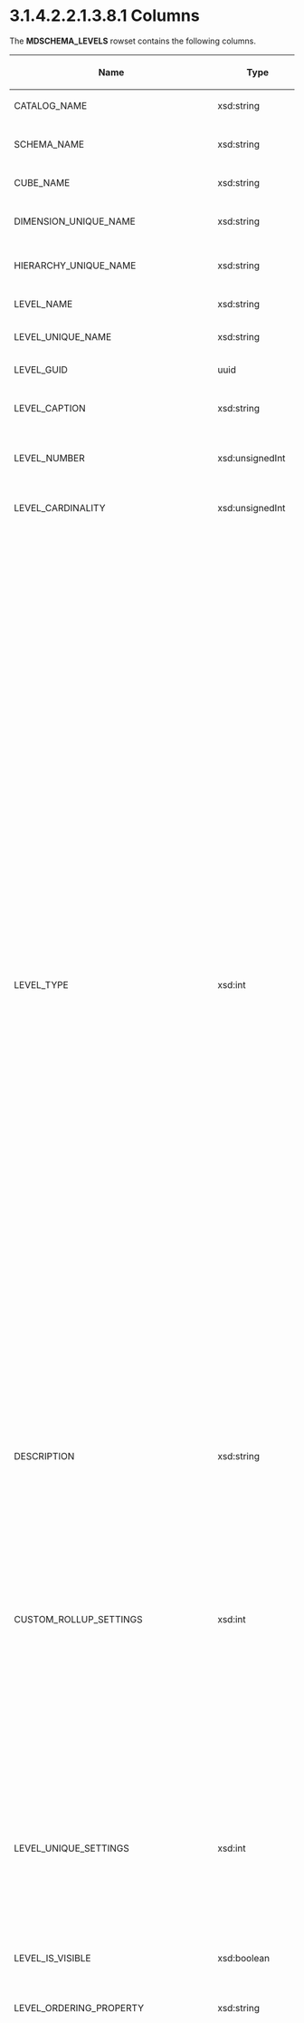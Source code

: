 <html dir="LTR" xmlns:mshelp="http://msdn.microsoft.com/mshelp" xmlns:ddue="http://ddue.schemas.microsoft.com/authoring/2003/5" xmlns:xlink="http://www.w3.org/1999/xlink" xmlns:tool="http://www.microsoft.com/tooltip">
    <head>
        <meta http-equiv="Content-Type" content="text/html; CHARSET=utf-8"></meta>
        <meta name="save" content="history"></meta>
        <title>3.1.4.2.2.1.3.8.1 Columns</title>
        <xml>
            <mshelp:toctitle title="3.1.4.2.2.1.3.8.1 Columns"></mshelp:toctitle>
            <mshelp:rltitle title="[MS-SSAS]: Columns"></mshelp:rltitle>
            <mshelp:keyword index="A" term="aee32107-fde6-43bd-beeb-46e82851abf4"></mshelp:keyword>
            <mshelp:attr name="DCSext.ContentType" value="open specification"></mshelp:attr>
            <mshelp:attr name="AssetID" value="aee32107-fde6-43bd-beeb-46e82851abf4"></mshelp:attr>
            <mshelp:attr name="TopicType" value="kbRef"></mshelp:attr>
            <mshelp:attr name="DCSext.Title" value="[MS-SSAS]: Columns" />
        </xml>
    </head>
    <body>
        <div id="header">
            <h1 class="heading">3.1.4.2.2.1.3.8.1 Columns</h1>
        </div>
        <div id="mainSection">
            <div id="mainBody">
                <div id="allHistory" class="saveHistory"></div>
                <div id="sectionSection0" class="section" name="collapseableSection">
                    

<p>The <b>MDSCHEMA_LEVELS</b> rowset contains the following
columns.</p>

<table>
 <thead>
  <tr>
   <th>
   <p>Name</p>
   </th>
   <th>
   <p>Type</p>
   </th>
   <th>
   <p>Restriction</p>
   </th>
   <th>
   <p>Description</p>
   </th>
  </tr>
 </thead>
 <tr>
  <td>
  <p>CATALOG_NAME</p>
  </td>
  <td>
  <p>xsd:string</p>
  </td>
  <td>
  <p>Yes</p>
  </td>
  <td>
  <p>The name of the database.</p>
  </td>
 </tr>
 <tr>
  <td>
  <p>SCHEMA_NAME</p>
  </td>
  <td>
  <p>xsd:string</p>
  </td>
  <td>
  <p>Yes</p>
  </td>
  <td>
  <p>The name of the schema.<a id="Appendix_A_Target_206"></a><a href="b9ac4859-2662-44ca-b131-9addd8b953dc.htm#Appendix_A_206" aria-label="Product behavior note 206">&lt;206&gt;</a></p>
  </td>
 </tr>
 <tr>
  <td>
  <p>CUBE_NAME</p>
  </td>
  <td>
  <p>xsd:string</p>
  </td>
  <td>
  <p>Yes</p>
  </td>
  <td>
  <p>The name of the cube.</p>
  </td>
 </tr>
 <tr>
  <td>
  <p>DIMENSION_UNIQUE_NAME</p>
  </td>
  <td>
  <p>xsd:string</p>
  </td>
  <td>
  <p>Yes</p>
  </td>
  <td>
  <p>The unique name of the dimension.<a id="Appendix_A_Target_207"></a><a href="b9ac4859-2662-44ca-b131-9addd8b953dc.htm#Appendix_A_207" aria-label="Product behavior note 207">&lt;207&gt;</a></p>
  </td>
 </tr>
 <tr>
  <td>
  <p>HIERARCHY_UNIQUE_NAME</p>
  </td>
  <td>
  <p>xsd:string</p>
  </td>
  <td>
  <p>Yes</p>
  </td>
  <td>
  <p>The unique name of the hierarchy.</p>
  </td>
 </tr>
 <tr>
  <td>
  <p>LEVEL_NAME</p>
  </td>
  <td>
  <p>xsd:string</p>
  </td>
  <td>
  <p>Yes</p>
  </td>
  <td>
  <p>The name of the level.</p>
  </td>
 </tr>
 <tr>
  <td>
  <p>LEVEL_UNIQUE_NAME</p>
  </td>
  <td>
  <p>xsd:string</p>
  </td>
  <td>
  <p>Yes</p>
  </td>
  <td>
  <p>The unique name of the level.</p>
  </td>
 </tr>
 <tr>
  <td>
  <p>LEVEL_GUID</p>
  </td>
  <td>
  <p>uuid</p>
  </td>
  <td>
  <p> </p>
  </td>
  <td>
  <p>The GUID of the level.</p>
  </td>
 </tr>
 <tr>
  <td>
  <p>LEVEL_CAPTION</p>
  </td>
  <td>
  <p>xsd:string</p>
  </td>
  <td>
  <p> </p>
  </td>
  <td>
  <p>The caption of the hierarchy.<a id="Appendix_A_Target_208"></a><a href="b9ac4859-2662-44ca-b131-9addd8b953dc.htm#Appendix_A_208" aria-label="Product behavior note 208">&lt;208&gt;</a></p>
  </td>
 </tr>
 <tr>
  <td>
  <p>LEVEL_NUMBER</p>
  </td>
  <td>
  <p>xsd:unsignedInt</p>
  </td>
  <td>
  <p> </p>
  </td>
  <td>
  <p>The level number in the hierarchy. Top level is zero
  (0).</p>
  </td>
 </tr>
 <tr>
  <td>
  <p>LEVEL_CARDINALITY</p>
  </td>
  <td>
  <p>xsd:unsignedInt</p>
  </td>
  <td>
  <p> </p>
  </td>
  <td>
  <p>The number of members in the level.</p>
  </td>
 </tr>
 <tr>
  <td>
  <p>LEVEL_TYPE</p>
  </td>
  <td>
  <p>xsd:int</p>
  </td>
  <td>
  <p> </p>
  </td>
  <td>
  <p>The type of the level from a list of possible values.</p>
  <ul><li><p><span><span>  
  </span></span><span>Account 0x1014</span></p>
  </li><li><p><span><span>  
  </span></span><span>All 0x0001</span></p>
  </li><li><p><span><span>  
  </span></span><span>Bill of Material Resource 0x1012</span></p>
  </li><li><p><span><span>  
  </span></span><span>Calculated 0x0002</span></p>
  </li><li><p><span><span>  
  </span></span><span>Channel 0x1061</span></p>
  </li><li><p><span><span>  
  </span></span><span>Company 0x1042</span></p>
  </li><li><p><span><span>  
  </span></span><span>Currency Destination 0x1052</span></p>
  </li><li><p><span><span>  
  </span></span><span>Currency Source 0x1051</span></p>
  </li><li><p><span><span>  
  </span></span><span>Customer 0x1021</span></p>
  </li><li><p><span><span>  
  </span></span><span>Customer Group 0x1022</span></p>
  </li><li><p><span><span>  
  </span></span><span>Customer Household 0x1023</span></p>
  </li><li><p><span><span>  
  </span></span><span>Geography City 0x2006</span></p>
  </li><li><p><span><span>  
  </span></span><span>Geography Continent 0x2001</span></p>
  </li><li><p><span><span>  
  </span></span><span>Geography country 0x2003</span></p>
  </li><li><p><span><span>  
  </span></span><span>Geography County 0x2005</span></p>
  </li><li><p><span><span>  
  </span></span><span>Geography Point 0x2008</span></p>
  </li><li><p><span><span>  
  </span></span><span>Postal Code 0x2007</span></p>
  </li><li><p><span><span>  
  </span></span><span>Geography Region 0x2002</span></p>
  </li><li><p><span><span>  
  </span></span><span>Geography StateOrProvince 0x2004</span></p>
  </li><li><p><span><span>  
  </span></span><span>Organization Unit 0x1011 </span></p>
  </li><li><p><span><span>  
  </span></span><span>Person 0x1041</span></p>
  </li><li><p><span><span>  
  </span></span><span>Product 0x1031 </span></p>
  </li><li><p><span><span>  
  </span></span><span>Product Group 0x1032</span></p>
  </li><li><p><span><span>  
  </span></span><span>Promotion 0x1071</span></p>
  </li><li><p><span><span>  
  </span></span><span>Quantitative 0x1013</span></p>
  </li><li><p><span><span>  
  </span></span><span>Regular 0x0000</span></p>
  </li><li><p><span><span>  
  </span></span><span>Representative 0x1062</span></p>
  </li><li><p><span><span>  
  </span></span><span>Reserved1 0x0008</span></p>
  </li><li><p><span><span>  
  </span></span><span>Scenario 0x1015</span></p>
  </li><li><p><span><span>  
  </span></span><span>Time 0x0004</span></p>
  </li><li><p><span><span>  
  </span></span><span>Time Days 0x0204</span></p>
  </li><li><p><span><span>  
  </span></span><span>Time Half Years 0x0024</span></p>
  </li><li><p><span><span>  
  </span></span><span>Time Quarters 0x0044</span></p>
  </li><li><p><span><span>  
  </span></span><span>Time Seconds 0x0804</span></p>
  </li><li><p><span><span>  
  </span></span><span>Time Undefined 0x1004</span></p>
  </li><li><p><span><span>  
  </span></span><span>Time Weeks 0x0104</span></p>
  </li><li><p><span><span>  
  </span></span><span>Time Years 0x0014</span></p>
  </li><li><p><span><span>  
  </span></span><span>Utility 0x1016</span></p>
  </li></ul></td>
 </tr>
 <tr>
  <td>
  <p>DESCRIPTION</p>
  </td>
  <td>
  <p>xsd:string</p>
  </td>
  <td>
  <p> </p>
  </td>
  <td>
  <p>A description of the level.</p>
  </td>
 </tr>
 <tr>
  <td>
  <p>CUSTOM_ROLLUP_SETTINGS</p>
  </td>
  <td>
  <p>xsd:int</p>
  </td>
  <td>
  <p> </p>
  </td>
  <td>
  <p>A bitmask that specifies the custom rollup options:</p>
  <ul><li><p><span><span>  
  </span></span><span>0x01 - Indicates that a custom
  rollup expression exists for this level.</span></p>
  </li><li><p><span><span>  
  </span></span><span>0x02 - Indicates that members of
  this level have custom rollup expressions.</span></p>
  </li><li><p><span><span>  
  </span></span><span>0x04 - Indicates that there is a
  skipped level associated with members of this level.</span></p>
  </li><li><p><span><span>  
  </span></span><span>0x08 - Indicates that members of
  this level have custom member properties.</span></p>
  </li><li><p><span><span>  
  </span></span><span>0x10 - Indicates that members on
  this level have unary operators.</span></p>
  </li></ul></td>
 </tr>
 <tr>
  <td>
  <p>LEVEL_UNIQUE_SETTINGS</p>
  </td>
  <td>
  <p>xsd:int</p>
  </td>
  <td>
  <p> </p>
  </td>
  <td>
  <p>A bitmask that specifies which columns contain unique
  values, if the level only has members with unique names or keys:</p>
  <ul><li><p><span><span>  
  </span></span><span>0x00000001 - Member key columns
  establish uniqueness.</span></p>
  </li><li><p><span><span>  
  </span></span><span>0x00000002 - Member name columns
  establish uniqueness.</span></p>
  </li></ul></td>
 </tr>
 <tr>
  <td>
  <p>LEVEL_IS_VISIBLE</p>
  </td>
  <td>
  <p>xsd:boolean</p>
  </td>
  <td>
  <p> </p>
  </td>
  <td>
  <p>When true, indicates that the level is visible;
  otherwise false.</p>
  </td>
 </tr>
 <tr>
  <td>
  <p>LEVEL_ORDERING_PROPERTY</p>
  </td>
  <td>
  <p>xsd:string</p>
  </td>
  <td>
  <p> </p>
  </td>
  <td>
  <p>The name of the attribute on which the level is
  sorted.</p>
  </td>
 </tr>
 <tr>
  <td>
  <p>LEVEL_DBTYPE</p>
  </td>
  <td>
  <p>xsd:int</p>
  </td>
  <td>
  <p> </p>
  </td>
  <td>
  <p>The type of the member key column that is used for the
  level attribute. It MUST be null if concatenated keys are used as the member
  key column.</p>
  <p>Type values are described in the following list:</p>
  <ul><li><p><span><span>  
  </span></span><span>0 – (DBTYPE_EMPTY) Indicates that
  no value was specified.</span></p>
  </li><li><p><span><span>  
  </span></span><span>2 – (DBTYPE_I2) Indicates a
  two-byte signed integer.</span></p>
  </li><li><p><span><span>  
  </span></span><span>3 – (DBTYPE_I4) Indicates a
  four-byte signed integer.</span></p>
  </li><li><p><span><span>  
  </span></span><span>4 – (DBTYPE_R4) Indicates a
  single-precision floating-point value.</span></p>
  </li><li><p><span><span>  
  </span></span><span>5 – (DBTYPE_R8) Indicates a
  double-precision floating-point value.</span></p>
  </li><li><p><span><span>  
  </span></span><span>6 – (DBTYPE_CY) Indicates a
  currency value. Currency is a fixed-point number with four digits to the
  right of the decimal point and is stored in an eight-byte signed integer
  scaled by 10,000.</span></p>
  </li><li><p><span><span>  
  </span></span><span>7 – (DBTYPE_DATE) Indicates a
  date value. Date values are stored as <b>Double</b>, the whole part of which
  is the number of days since December 30, 1899, and the fractional part of
  which is the fraction of a day.</span></p>
  </li><li><p><span><span>  
  </span></span><span>8 – (DBTYPE_BSTR) A pointer to a
  BSTR, which is a null-terminated character string in which the string length
  is stored with the string.</span></p>
  </li><li><p><span><span>  
  </span></span><span>9 – (DBTYPE_IDISPATCH) Indicates
  a pointer to an IDispatch interface on an OLE object.</span></p>
  </li><li><p><span><span>  
  </span></span><span>10 – (DBTYPE_ERROR) Indicates a
  32-bit error code.</span></p>
  </li><li><p><span><span>  
  </span></span><span>11 – (DBTYPE_BOOL) Indicates a
  Boolean value.</span></p>
  </li><li><p><span><span>  
  </span></span><span>12 – (DBTYPE_VARIANT) Indicates
  an Automation variant.</span></p>
  </li><li><p><span><span>  
  </span></span><span>13 – (DBTYPE_IUNKNOWN) Indicates
  a pointer to an IUnknown interface on an OLE object.</span></p>
  </li><li><p><span><span>  
  </span></span><span>14 – (DBTYPE_DECIMAL) Indicates
  an exact numeric value with a fixed precision and scale. The scale is between
  0 and 28.</span></p>
  </li><li><p><span><span>  
  </span></span><span>16 – (DBTYPE_I1) Indicates a
  one-byte signed integer.</span></p>
  </li><li><p><span><span>  
  </span></span><span>17 – (DBTYPE_UI1) Indicates a
  one-byte unsigned integer.</span></p>
  </li><li><p><span><span>  
  </span></span><span>18 – (DBTYPE_UI2) Indicates a
  two-byte unsigned integer.</span></p>
  </li><li><p><span><span>  
  </span></span><span>19 – (DBTYPE_UI4) Indicates a
  four-byte unsigned integer.</span></p>
  </li><li><p><span><span>  
  </span></span><span>20 – (DBTYPE_I8) Indicates an
  eight-byte signed integer.</span></p>
  </li><li><p><span><span>  
  </span></span><span>21 – (DBTYPE_UI8) Indicates an
  eight-byte unsigned integer.</span></p>
  </li><li><p><span><span>  
  </span></span><span>72 – (DBTYPE_GUID) Indicates a
  GUID.</span></p>
  </li><li><p><span><span>  
  </span></span><span>128 – (DBTYPE_BYTES) Indicates a
  binary value.</span></p>
  </li><li><p><span><span>  
  </span></span><span>129 – (DBTYPE_STR) Indicates a
  string value.</span></p>
  </li><li><p><span><span>  
  </span></span><span>130 – (DBTYPE_WSTR) Indicates a
  null-terminated Unicode character string.</span></p>
  </li><li><p><span><span>  
  </span></span><span>131 – (DBTYPE_NUMERIC) Indicates
  an exact numeric value with a fixed precision and scale. The scale is between
  0 and 38.</span></p>
  </li><li><p><span><span>  
  </span></span><span>132 – (DBTYPE_UDT) Indicates a
  user-defined variable.</span></p>
  </li><li><p><span><span>  
  </span></span><span>133 – (DBTYPE_DBDATE) Indicates a
  date value (yyyymmdd).</span></p>
  </li><li><p><span><span>  
  </span></span><span>134 – (DBTYPE_DBTIME) Indicates a
  time value (hhmmss).</span></p>
  </li><li><p><span><span>  
  </span></span><span>135 – (DBTYPE_DBTIMESTAMP)
  Indicates a date-time stamp (yyyymmddhhmmss plus a fraction in billionths).</span></p>
  </li><li><p><span><span>  
  </span></span><span>136 - (DBTYPE_HCHAPTER) Indicates
  a four-byte chapter value used to identify rows in a child rowset.</span></p>
  </li></ul></td>
 </tr>
 <tr>
  <td>
  <p>LEVEL_MASTER_UNIQUE_NAME</p>
  </td>
  <td>
  <p>xsd:string</p>
  </td>
  <td>
  <p> </p>
  </td>
  <td>
  <p>The unique name of the master level.</p>
  </td>
 </tr>
 <tr>
  <td>
  <p>LEVEL_NAME_SQL_COLUMN_NAME</p>
  </td>
  <td>
  <p>xsd:string</p>
  </td>
  <td>
  <p> </p>
  </td>
  <td>
  <p>The SQL column name for the level name.</p>
  </td>
 </tr>
 <tr>
  <td>
  <p>LEVEL_KEY_SQL_COLUMN_NAME</p>
  </td>
  <td>
  <p>xsd:string</p>
  </td>
  <td>
  <p> </p>
  </td>
  <td>
  <p>The SQL column name for the level key.</p>
  </td>
 </tr>
 <tr>
  <td>
  <p>LEVEL_UNIQUE_NAME_SQL_COLUMN_NAME</p>
  </td>
  <td>
  <p>xsd:string</p>
  </td>
  <td>
  <p> </p>
  </td>
  <td>
  <p>The SQL column name for the level unique name.</p>
  </td>
 </tr>
 <tr>
  <td>
  <p>LEVEL_ATTRIBUTE_HIERARCHY_NAME</p>
  </td>
  <td>
  <p>xsd:string</p>
  </td>
  <td>
  <p> </p>
  </td>
  <td>
  <p>The name of the <a href="8676f5ce-62d4-4244-a326-634bfed4aba4.htm#gt_8f75d668-e8c6-4f42-ba44-d90604d3b9dc">attribute hierarchy</a> that
  provides the source of the level.</p>
  </td>
 </tr>
 <tr>
  <td>
  <p>LEVEL_KEY_CARDINALITY</p>
  </td>
  <td>
  <p>xsd:unsignedShort</p>
  </td>
  <td>
  <p> </p>
  </td>
  <td>
  <p>The number of columns in the level key.</p>
  </td>
 </tr>
 <tr>
  <td>
  <p>LEVEL_ORIGIN</p>
  </td>
  <td>
  <p>xsd:unsignedShort</p>
  </td>
  <td>
  <p>Yes</p>
  </td>
  <td>
  <p>A bitmask that defines how the level was sourced:</p>
  <ul><li><p><span><span>  
  </span></span><span>0x0001 - Identifies levels in a
  user defined hierarchy.</span></p>
  </li><li><p><span><span>  
  </span></span><span>0x0002 - Identifies levels in an
  attribute hierarchy.</span></p>
  </li><li><p><span><span>  
  </span></span><span>0x0004 - Identifies levels in a <a href="8676f5ce-62d4-4244-a326-634bfed4aba4.htm#gt_40cb61a4-ef50-4a76-8874-f0ae26fc04fe">key attribute</a> hierarchy.</span></p>
  </li><li><p><span><span>  
  </span></span><span>0x0008 - Identifies levels in
  attribute hierarchies that are not enabled.</span></p>
  </li></ul></td>
 </tr>
</table>

<p>The response has the following definition.</p>

<dl>
<dd>
<div><pre>       &lt;xsd:element name=&quot;root&quot;&gt;
         &lt;xsd:complexType&gt;
           &lt;xsd:sequence minOccurs=&quot;0&quot; maxOccurs=&quot;unbounded&quot;&gt;
             &lt;xsd:element name=&quot;row&quot; type=&quot;row&quot; /&gt;
           &lt;/xsd:sequence&gt;
         &lt;/xsd:complexType&gt;
       &lt;/xsd:element&gt;
       &lt;xsd:simpleType name=&quot;uuid&quot;&gt;
         &lt;xsd:restriction base=&quot;xsd:string&quot;&gt;
           &lt;xsd:pattern value=&quot;[0-9a-zA-Z]{8}-[0-9a-zA-Z]{4}-[0-9a-zA-Z]{4}-
                               [0-9a-zA-Z]{4}-[0-9a-zA-Z]{12}&quot; /&gt;
         &lt;/xsd:restriction&gt;
       &lt;/xsd:simpleType&gt;
       &lt;xsd:complexType name=&quot;row&quot;&gt;
         &lt;xsd:sequence&gt;
           &lt;xsd:element sql:field=&quot;CATALOG_NAME&quot; name=&quot;CATALOG_NAME&quot; 
                            type=&quot;xsd:string&quot; minOccurs=&quot;0&quot; /&gt;
           &lt;xsd:element sql:field=&quot;SCHEMA_NAME&quot; name=&quot;SCHEMA_NAME&quot; 
                            type=&quot;xsd:string&quot; minOccurs=&quot;0&quot; /&gt;
           &lt;xsd:element sql:field=&quot;CUBE_NAME&quot; name=&quot;CUBE_NAME&quot; 
                            type=&quot;xsd:string&quot; minOccurs=&quot;0&quot; /&gt;
           &lt;xsd:element sql:field=&quot;DIMENSION_UNIQUE_NAME&quot; name=&quot;DIMENSION_UNIQUE_NAME&quot; 
                            type=&quot;xsd:string&quot; minOccurs=&quot;0&quot; /&gt;
           &lt;xsd:element sql:field=&quot;HIERARCHY_UNIQUE_NAME&quot; name=&quot;HIERARCHY_UNIQUE_NAME&quot; 
                            type=&quot;xsd:string&quot; minOccurs=&quot;0&quot; /&gt;
           &lt;xsd:element sql:field=&quot;LEVEL_NAME&quot; name=&quot;LEVEL_NAME&quot; 
                            type=&quot;xsd:string&quot; minOccurs=&quot;0&quot; /&gt;
           &lt;xsd:element sql:field=&quot;LEVEL_UNIQUE_NAME&quot; name=&quot;LEVEL_UNIQUE_NAME&quot; 
                            type=&quot;xsd:string&quot; minOccurs=&quot;0&quot; /&gt;
           &lt;xsd:element sql:field=&quot;LEVEL_GUID&quot; name=&quot;LEVEL_GUID&quot; 
                            type=&quot;uuid&quot; minOccurs=&quot;0&quot; /&gt;
           &lt;xsd:element sql:field=&quot;LEVEL_CAPTION&quot; name=&quot;LEVEL_CAPTION&quot; 
                            type=&quot;xsd:string&quot; minOccurs=&quot;0&quot; /&gt;
           &lt;xsd:element sql:field=&quot;LEVEL_NUMBER&quot; name=&quot;LEVEL_NUMBER&quot; 
                            type=&quot;xsd:unsignedInt&quot; minOccurs=&quot;0&quot; /&gt;
           &lt;xsd:element sql:field=&quot;LEVEL_CARDINALITY&quot; name=&quot;LEVEL_CARDINALITY&quot; 
                            type=&quot;xsd:unsignedInt&quot; minOccurs=&quot;0&quot; /&gt;
           &lt;xsd:element sql:field=&quot;LEVEL_TYPE&quot; name=&quot;LEVEL_TYPE&quot; 
                            type=&quot;xsd:int&quot; minOccurs=&quot;0&quot; /&gt;
           &lt;xsd:element sql:field=&quot;DESCRIPTION&quot; name=&quot;DESCRIPTION&quot; 
                            type=&quot;xsd:string&quot; minOccurs=&quot;0&quot; /&gt;
           &lt;xsd:element sql:field=&quot;CUSTOM_ROLLUP_SETTINGS&quot; name=&quot;CUSTOM_ROLLUP_SETTINGS&quot; 
                            type=&quot;xsd:int&quot; minOccurs=&quot;0&quot; /&gt;
           &lt;xsd:element sql:field=&quot;LEVEL_UNIQUE_SETTINGS&quot; name=&quot;LEVEL_UNIQUE_SETTINGS&quot; 
                            type=&quot;xsd:int&quot; minOccurs=&quot;0&quot; /&gt;
           &lt;xsd:element sql:field=&quot;LEVEL_IS_VISIBLE&quot; name=&quot;LEVEL_IS_VISIBLE&quot; 
                            type=&quot;xsd:boolean&quot; minOccurs=&quot;0&quot; /&gt;
           &lt;xsd:element sql:field=&quot;LEVEL_ORDERING_PROPERTY&quot; name=&quot;LEVEL_ORDERING_PROPERTY&quot; 
                            type=&quot;xsd:string&quot; minOccurs=&quot;0&quot; /&gt;
           &lt;xsd:element sql:field=&quot;LEVEL_DBTYPE&quot; name=&quot;LEVEL_DBTYPE&quot; 
                            type=&quot;xsd:int&quot; minOccurs=&quot;0&quot; /&gt;
           &lt;xsd:element sql:field=&quot;LEVEL_MASTER_UNIQUE_NAME&quot; name=&quot;LEVEL_MASTER_UNIQUE_NAME&quot; 
                            type=&quot;xsd:string&quot; minOccurs=&quot;0&quot; /&gt;
           &lt;xsd:element sql:field=&quot;LEVEL_NAME_SQL_COLUMN_NAME&quot; 
                            name=&quot;LEVEL_NAME_SQL_COLUMN_NAME&quot; 
                            type=&quot;xsd:string&quot; minOccurs=&quot;0&quot; /&gt;
           &lt;xsd:element sql:field=&quot;LEVEL_KEY_SQL_COLUMN_NAME&quot; 
                            name=&quot;LEVEL_KEY_SQL_COLUMN_NAME&quot; 
                            type=&quot;xsd:string&quot; minOccurs=&quot;0&quot; /&gt;
           &lt;xsd:element sql:field=&quot;LEVEL_UNIQUE_NAME_SQL_COLUMN_NAME&quot; 
                            name=&quot;LEVEL_UNIQUE_NAME_SQL_COLUMN_NAME&quot; 
                            type=&quot;xsd:string&quot; minOccurs=&quot;0&quot; /&gt;
           &lt;xsd:element sql:field=&quot;LEVEL_ATTRIBUTE_HIERARCHY_NAME&quot; 
                            name=&quot;LEVEL_ATTRIBUTE_HIERARCHY_NAME&quot; 
                            type=&quot;xsd:string&quot; minOccurs=&quot;0&quot; /&gt;
           &lt;xsd:element sql:field=&quot;LEVEL_KEY_CARDINALITY&quot; name=&quot;LEVEL_KEY_CARDINALITY&quot; 
                            type=&quot;xsd:unsignedShort&quot; minOccurs=&quot;0&quot; /&gt;
           &lt;xsd:element sql:field=&quot;LEVEL_ORIGIN&quot; name=&quot;LEVEL_ORIGIN&quot; 
                            type=&quot;xsd:unsignedShort&quot; minOccurs=&quot;0&quot; /&gt;
         &lt;/xsd:sequence&gt;
       &lt;/xsd:complexType&gt;
  
</pre></div>
</dd></dl>


                </div>
            </div>
        </div>
    </body>
</html>